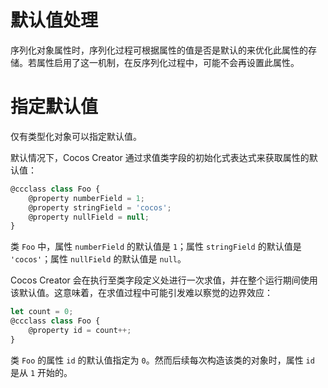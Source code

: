 
# 默认值处理

序列化对象属性时，序列化过程可根据属性的值是否是默认的来优化此属性的存储。若属性启用了这一机制，在反序列化过程中，可能不会再设置此属性。

# 指定默认值

仅有类型化对象可以指定默认值。

默认情况下，Cocos Creator 通过求值类字段的初始化式表达式来获取属性的默认值：

```ts
@ccclass class Foo {
    @property numberField = 1;
    @property stringField = 'cocos';
    @property nullField = null;
}
```

类 `Foo` 中，属性 `numberField` 的默认值是 `1`；属性 `stringField` 的默认值是 `'cocos'`；属性 `nullField` 的默认值是 `null`。

Cocos Creator 会在执行至类字段定义处进行一次求值，并在整个运行期间使用该默认值。这意味着，在求值过程中可能引发难以察觉的边界效应：

```ts
let count = 0;
@ccclass class Foo {
    @property id = count++;
}
```

类 `Foo` 的属性 `id` 的默认值指定为 `0`。然而后续每次构造该类的对象时，属性 `id` 是从 `1` 开始的。

<!--
可以通过向属性应用装饰器 `@noDefault` 来禁止这个默认行为：

```ts
let count = 0;
@ccclass class Foo {
    @property @noDefault id = count++;
}
```
!-->
